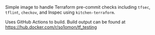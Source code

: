Simple image to handle Terraform pre-commit checks including `tfsec`, `tflint`, `checkov`, and Inspec using `kitchen-terraform`.

Uses GitHub Actions to build. Build output can be found at https://hub.docker.com/r/so1omon/tf_testing
